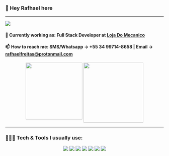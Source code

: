 ### 👋 Hey Rafhael here
---

<a href="https://www.linkedin.com/in/rafhael-marques/" target="_blank">
  <img src="https://img.shields.io/badge/LinkedIn-0077B5?style=for-the-badge&logo=linkedin&logoColor=white" />
</a>

#### 💼 Currently working as: Full Stack Developer at [Loja Do Mecanico](https://www.lojadomecanico.com.br)
#### 📫 How to reach me: SMS/Whatsapp -> +55 34 99714-8658 | Email -> rafhaelfreitas@protonmail.com
 <div align="center">
   <img align="top" height="180em" src="https://github-readme-stats.vercel.app/api/top-langs/?username=Rafhael1&layout=compact&hide=ejs&langs_count=8&theme=tokyonight"/>
  <img align="top" height="190em" src="https://github-readme-stats.vercel.app/api?username=Rafhael1&show_icons=true&theme=tokyonight"/>
 </div>

---

### 👨🏻‍💻 Tech & Tools I usually use:

<div align="center">
  <img src="https://img.shields.io/badge/Java-ED8B00?style=for-the-badge&logo=openjdk&logoColor=white">
  <img src="https://img.shields.io/badge/TypeScript-007ACC?style=for-the-badge&logo=typescript&logoColor=white">
  <img src="https://img.shields.io/badge/JavaScript-F7DF1E?style=for-the-badge&logo=javascript&logoColor=black">
  <img src="https://img.shields.io/badge/React-20232A?style=for-the-badge&logo=react&logoColor=61DAFB">
  <img src="https://img.shields.io/badge/Vue.js-35495E?style=for-the-badge&logo=vue.js&logoColor=4FC08D">
  <img src="https://img.shields.io/badge/Node.js-43853D?style=for-the-badge&logo=node.js&logoColor=white">
  <img src="https://img.shields.io/badge/Python-14354C?style=for-the-badge&logo=python&logoColor=white">
</div>
 

